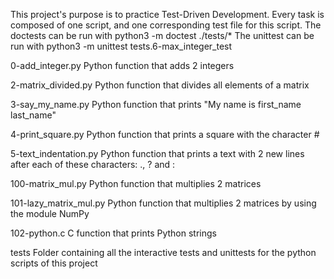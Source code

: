 This project's purpose is to practice Test-Driven Development. Every task is composed of one script, and one corresponding test file for this script. The doctests can be run with python3 -m doctest ./tests/* The unittest can be run with python3 -m unittest tests.6-max_integer_test


0-add_integer.py	Python function that adds 2 integers

2-matrix_divided.py	Python function that divides all elements of a matrix

3-say_my_name.py	Python function that prints "My name is first_name last_name"

4-print_square.py	Python function that prints a square with the character #

5-text_indentation.py	Python function that prints a text with 2 new lines after each of these characters: ., ? and :

100-matrix_mul.py	Python function that multiplies 2 matrices

101-lazy_matrix_mul.py	Python function that multiplies 2 matrices by using the module NumPy

102-python.c	C function that prints Python strings

tests	Folder containing all the interactive tests and unittests for the python scripts of this project